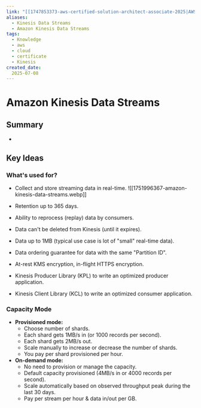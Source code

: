 ```yaml
---
link: "[[1747853373-aws-certified-solution-architect-associate-2025|AWS Certified Solution Architect Associate 2025]]"
aliases: 
  - Kinesis Data Streams
  - Amazon Kinesis Data Streams
tags:
  - Knowledge
  - aws
  - cloud
  - certificate
  - Kinesis
created_date:
  2025-07-08
---
```

# Amazon Kinesis Data Streams
## Summary
- 

## Key Ideas
### What's used for?
- Collect and store streaming data in real-time.
![[1751996367-amazon-kinesis-data-streams.webp]]

- Retention up to 365 days.
- Ability to reprocess (replay) data by consumers.
- Data can't be deleted from Kinesis (until it expires).
- Data up to 1MB (typical use case is lot of "small" real-time data).
- Data ordering guarantee for data with the same "Partition ID".
- At-rest KMS encryption, in-flight HTTPS encryption.
- Kinesis Producer Library (KPL) to write an optimized producer application.
- Kinesis Client Library (KCL) to write an optimized consumer application.

### Capacity Mode
- **Provisioned mode:**
  - Choose number of shards.
  - Each shard gets 1MB/s in (or 1000 records per second).
  - Each shard gets 2MB/s out.
  - Scale manually to increase or decrease the number of shards.
  - You pay per shard provisioned per hour.
- **On-demand mode:**
  - No need to provision or manage the capacity.
  - Default capacity provisioned (4MB/s in or 4000 records per second).
  - Scale automatically based on observed throughput peak during the last 30 days.
  - Pay per stream per hour & data in/out per GB.


